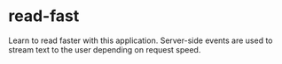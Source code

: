 # read-fast
Learn to read faster with this application. Server-side events are used to stream text to the user depending on request speed.
